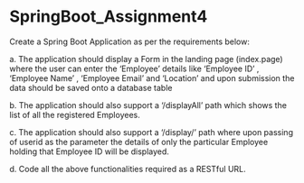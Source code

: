 # SpringBoot_Assignment4

Create a Spring Boot Application as per the requirements below:

a. The application should display a Form in the landing page (index.page) where the user can enter the ‘Employee’ details like ‘Employee ID’ , ‘Employee Name’ , ‘Employee Email’ and ‘Location’ and upon submission the data should be saved onto a database table

b. The application should also support a ‘/displayAll’ path which shows the list of all the registered Employees.

c. The application should also support a ‘/display/<userid>’ path where upon passing of userid as the parameter the details of only the particular Employee holding that Employee ID will be displayed.

d. Code all the above functionalities required as a RESTful URL.
